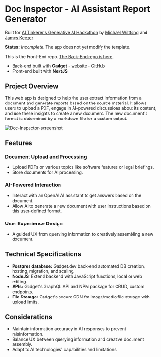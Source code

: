 # Doc Inspector - AI Assistant Report Generator

Built for [AI Tinkerer's Generative AI Hackathon](https://hainghiem.notion.site/AI-Tinkerers-first-generative-AI-hackathon-in-Ottawa-6a913ef2bce449a6a4548719dcf9fa07) by [Michael Wiltfong](https://github.com/mdwiltfong) and [James Keezer](https://github.com/Jamesllllllllll)

**Status:** *Incomplete!* The app does not yet modify the template.

This is the Front-End repo. [The Back-End repo is here](https://github.com/mdwiltfong/doc-inspector).

- Back-end built with **Gadget** - [website](https://gadget.dev) - [GitHub](https://github.com/gadget-inc)
- Front-end built with **NextJS**

## Project Overview

This web app is designed to help the user extract information from a document and generate reports based on the source material. It allows users to upload a PDF, engage in AI-powered discussions about its content, and use these insights to create a new document. The new document's format is determined by a markdown file for a custom output.

![Doc-Inspector-screenshot](https://github.com/Jamesllllllllll/doc-inspector-fe/assets/125431058/509e2287-537f-4e38-8da1-6c698bffc504)

## Features

### Document Upload and Processing
- Upload PDFs on various topics like software features or legal briefings.
- Store documents for AI processing.

### AI-Powered Interaction
- Interact with an OpenAI AI assistant to get answers based on the document.
- Allow AI to generate a new document with user instructions based on this user-defined format.

### User Experience Design
- A guided UX from querying information to creatively assembling a new document.

## Technical Specifications

- **Postgres database:** Gadget.dev back-end automated DB creation, hosting, migration, and scaling.
- **NodeJS:** Extend backend with JavaScript functions, local or web editing.
- **APIs:** Gadget's GraphQL API and NPM package for CRUD, custom endpoints.
- **File Storage:** Gadget's secure CDN for image/media file storage with upload limits.

## Considerations

- Maintain information accuracy in AI responses to prevent misinformation.
- Balance UX between querying information and creative document assembly.
- Adapt to AI technologies' capabilities and limitations.
